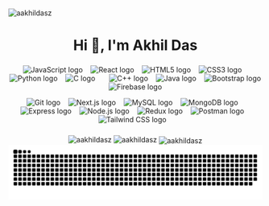 ###

<div>
  <p align="left">
    <img src="https://komarev.com/ghpvc/?username=aakhildasz&label=Profile%20views&color=0e75b6&style=flat" alt="aakhildasz" /> 
  </p>
  <h1 align="center">
    Hi 👋, I'm Akhil Das 
  </h1>
  
</div> 


###


<p align="center">
  <img src="https://cdn.jsdelivr.net/gh/devicons/devicon/icons/javascript/javascript-original.svg" height="40" alt="JavaScript logo" /> &nbsp;&nbsp;
  <img src="https://cdn.jsdelivr.net/gh/devicons/devicon/icons/react/react-original.svg" height="40" alt="React logo" /> &nbsp;&nbsp;
  <img src="https://cdn.jsdelivr.net/gh/devicons/devicon/icons/html5/html5-original.svg" height="40" alt="HTML5 logo" /> &nbsp;&nbsp;
  <img src="https://cdn.jsdelivr.net/gh/devicons/devicon/icons/css3/css3-original.svg" height="40" alt="CSS3 logo" /> &nbsp;&nbsp;
  <img src="https://cdn.jsdelivr.net/gh/devicons/devicon/icons/python/python-original.svg" height="40" alt="Python logo" /> &nbsp;&nbsp;
  <img src="https://cdn.jsdelivr.net/gh/devicons/devicon/icons/c/c-original.svg" height="40" alt="C logo" /> &nbsp;&nbsp; &nbsp;&nbsp;
  <img src="https://cdn.jsdelivr.net/gh/devicons/devicon/icons/cplusplus/cplusplus-original.svg" height="40" alt="C++ logo" /> &nbsp;&nbsp;
  <img src="https://cdn.jsdelivr.net/gh/devicons/devicon/icons/java/java-original.svg" height="40" alt="Java logo" /> &nbsp;&nbsp;
  <img src="https://cdn.jsdelivr.net/gh/devicons/devicon/icons/bootstrap/bootstrap-original.svg" height="40" alt="Bootstrap logo" /> &nbsp;&nbsp;
  <img src="https://cdn.jsdelivr.net/gh/devicons/devicon/icons/firebase/firebase-original.svg" height="40" alt="Firebase logo" /> &nbsp;&nbsp;

</p>

<p align="center">
  <img src="https://cdn.jsdelivr.net/gh/devicons/devicon/icons/git/git-original.svg" height="40" alt="Git logo" /> &nbsp;&nbsp;
  <img src="https://cdn.jsdelivr.net/gh/devicons/devicon/icons/nextjs/nextjs-original.svg" height="40" alt="Next.js logo" /> &nbsp;&nbsp;
  <img src="https://cdn.jsdelivr.net/gh/devicons/devicon/icons/mysql/mysql-original.svg" height="40" alt="MySQL logo" /> &nbsp;&nbsp;
  <img src="https://cdn.jsdelivr.net/gh/devicons/devicon/icons/mongodb/mongodb-original.svg" height="40" alt="MongoDB logo" /> &nbsp;&nbsp;
  <img src="https://cdn.jsdelivr.net/gh/devicons/devicon/icons/express/express-original.svg" height="40" alt="Express logo" /> &nbsp;&nbsp;
  <img src="https://cdn.jsdelivr.net/gh/devicons/devicon/icons/nodejs/nodejs-original.svg" height="40" alt="Node.js logo" /> &nbsp;&nbsp;
  <img src="https://cdn.jsdelivr.net/gh/devicons/devicon/icons/redux/redux-original.svg" height="40" alt="Redux logo" /> &nbsp;&nbsp;
  <img src="https://cdn.jsdelivr.net/gh/devicons/devicon/icons/postman/postman-original.svg" height="40" alt="Postman logo" /> &nbsp;&nbsp;
  <img src="https://www.vectorlogo.zone/logos/tailwindcss/tailwindcss-icon.svg" height="40" alt="Tailwind CSS logo" /> &nbsp;&nbsp;
</p>

###


<div align="center" border="1" >
      <div align="center">
        <img src="https://github-readme-stats.vercel.app/api/top-langs?username=aakhildasz&show_icons=true&locale=en&layout=compact&theme=transparent&hide_border=true" alt="aakhildasz" height="150" />
        <img src="https://github-readme-stats.vercel.app/api?username=aakhildasz&show_icons=true&locale=en&theme=transparent&hide_border=true" alt="aakhildasz" height="150" />
        <img align="center" src="https://github-readme-streak-stats.herokuapp.com/?user=aakhildasz&theme=transparent&hide_border=true" alt="aakhildasz" width="635" />
      </div>
</div>






<div align="center">
  <img src="https://raw.githubusercontent.com/aakhildasz/aakhildasz/output/snake.svg" alt="Snake animation" />
</div>

